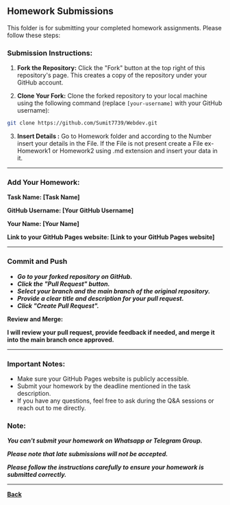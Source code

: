 ## Homework Submissions

This folder is for submitting your completed homework assignments. Please follow these steps:

### Submission Instructions:

1. **Fork the Repository:** Click the "Fork" button at the top right of this repository's page. This creates a copy of the repository under your GitHub account.

2. **Clone Your Fork:** Clone the forked repository to your local machine using the following command (replace `[your-username]` with your GitHub username):

```bash
git clone https://github.com/Sumit7739/Webdev.git
```

3. **Insert Details :** Go to Homework folder and according to the Number insert your details in the File. If the File is not present create a File ex- Homework1 or Homework2 using .md extension and insert your data in it.

---

### Add Your Homework:

**Task Name: [Task Name]**

**GitHub Username: [Your GitHub Username]**

**Your Name: [Your Name]**

**Link to your GitHub Pages website: [Link to your GitHub Pages website]**

---

### Commit and Push


- ***Go to your forked repository on GitHub.***
- ***Click the "Pull Request" button.***
- ***Select your branch and the main branch of the original repository.***
- ***Provide a clear title and description for your pull request.***
- ***Click "Create Pull Request".***

**Review and Merge:**

**I will review your pull request, provide feedback if needed, and merge it into the main branch once approved.**

---

### **Important Notes:**
- Make sure your GitHub Pages website is publicly accessible.
- Submit your homework by the deadline mentioned in the task description.
- If you have any questions, feel free to ask during the Q&A sessions or reach out to me directly.

### Note:

***You can't submit your homework on Whatsapp or Telegram Group.***

***Please note that late submissions will not be accepted.***

***Please follow the instructions carefully to ensure your homework is submitted correctly.***

---

**[Back](../README.md/)**
